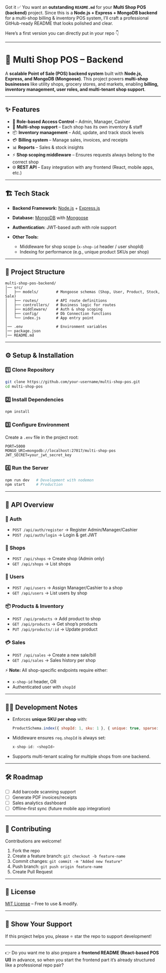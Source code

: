 Got it ✅ You want an **outstanding `README.md`** for your **Multi Shop POS (backend)** project. Since this is a **Node.js + Express + MongoDB backend** for a multi-shop billing & inventory POS system, I’ll craft a professional GitHub-ready README that looks polished and clear.

Here’s a first version you can directly put in your repo 👇

---

# 🛒 Multi Shop POS – Backend

A **scalable Point of Sale (POS) backend system** built with **Node.js, Express, and MongoDB (Mongoose)**.
This project powers **multi-shop businesses** like utility shops, grocery stores, and markets, enabling **billing, inventory management, user roles, and multi-tenant shop support**.

---

## ✨ Features

* 🔐 **Role-based Access Control** – Admin, Manager, Cashier
* 🏪 **Multi-shop support** – Each shop has its own inventory & staff
* 📦 **Inventory management** – Add, update, and track stock levels
* 💳 **Billing system** – Manage sales, invoices, and receipts
* 📊 **Reports** – Sales & stock insights
* ⚡ **Shop scoping middleware** – Ensures requests always belong to the correct shop
* 🌐 **REST API** – Easy integration with any frontend (React, mobile apps, etc.)

---

## 🏗 Tech Stack

* **Backend Framework:** [Node.js](https://nodejs.org/) + [Express.js](https://expressjs.com/)
* **Database:** [MongoDB](https://www.mongodb.com/) with [Mongoose](https://mongoosejs.com/)
* **Authentication:** JWT-based auth with role support
* **Other Tools:**

  * Middleware for shop scope (`x-shop-id` header / user shopId)
  * Indexing for performance (e.g., unique product SKUs per shop)

---

## 📂 Project Structure

```
multi-shop-pos-backend/
│── src/
│   ├── models/        # Mongoose schemas (Shop, User, Product, Stock, Sale)
│   ├── routes/        # API route definitions
│   ├── controllers/   # Business logic for routes
│   ├── middleware/    # Auth & shop scoping
│   ├── config/        # Db Connection functions
│   └── index.js       # App entry point
│
│── .env               # Environment variables
│── package.json
│── README.md
```

---

## ⚙️ Setup & Installation

### 1️⃣ Clone Repository

```bash
git clone https://github.com/your-username/multi-shop-pos.git
cd multi-shop-pos
```

### 2️⃣ Install Dependencies

```bash
npm install
```

### 3️⃣ Configure Environment

Create a `.env` file in the project root:

```env
PORT=5000
MONGO_URI=mongodb://localhost:27017/multi-shop-pos
JWT_SECRET=your_jwt_secret_key
```

### 4️⃣ Run the Server

```bash
npm run dev   # Development with nodemon
npm start     # Production
```

---

## 🚀 API Overview

### 🔑 Auth

* `POST /api/auth/register` → Register Admin/Manager/Cashier
* `POST /api/auth/login` → Login & get JWT

### 🏪 Shops

* `POST /api/shops` → Create shop (Admin only)
* `GET /api/shops` → List shops

### 👥 Users

* `POST /api/users` → Assign Manager/Cashier to a shop
* `GET /api/users` → List users by shop

### 📦 Products & Inventory

* `POST /api/products` → Add product to shop
* `GET /api/products` → Get shop’s products
* `PUT /api/products/:id` → Update product

### 💳 Sales

* `POST /api/sales` → Create a new sale/bill
* `GET /api/sales` → Sales history per shop

⚡ **Note:** All shop-specific endpoints require either:

* `x-shop-id` header, OR
* Authenticated user with `shopId`

---

## 🧑‍💻 Development Notes

* Enforces **unique SKU per shop** with:

  ```js
  ProductSchema.index({ shopId: 1, sku: 1 }, { unique: true, sparse: true });
  ```
* Middleware ensures `req.shopId` is always set:

  ```js
  x-shop-id: <shopId>
  ```
* Supports multi-tenant scaling for multiple shops from one backend.

---

## 🛠 Roadmap

* [ ] Add barcode scanning support
* [ ] Generate PDF invoices/receipts
* [ ] Sales analytics dashboard
* [ ] Offline-first sync (future mobile app integration)

---

## 🤝 Contributing

Contributions are welcome!

1. Fork the repo
2. Create a feature branch: `git checkout -b feature-name`
3. Commit changes: `git commit -m "Added new feature"`
4. Push branch: `git push origin feature-name`
5. Create Pull Request

---

## 📜 License

[MIT License](LICENSE) – Free to use & modify.

---

## 🌟 Show Your Support

If this project helps you, please ⭐ star the repo to support development!

---

👉 Do you want me to also prepare a **frontend README (React-based POS UI)** in advance, so when you start the frontend part it’s already structured like a professional repo pair?
